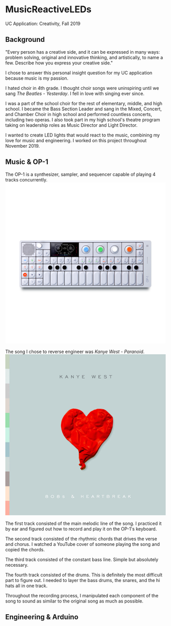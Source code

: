 # MusicReactiveLEDs
UC Application: Creativity, Fall 2019

## Background
"Every person has a creative side, and it can be expressed in many ways: problem solving, original and innovative thinking, and artistically, to name a few. Describe how you express your creative side."

I chose to answer this personal insight question for my UC application because music is my passion. 

I hated choir in 4th grade. I thought choir songs were uninspiring until we sang *The Beatles - Yesterday*. I fell in love with singing ever since. 

I was a part of the school choir for the rest of elementary, middle, and high school. I became the Bass Section Leader and sang in the Mixed, Concert, and Chamber Choir in high school and performed countless concerts, including two operas. I also took part in my high school's theatre program taking on leadership roles as Music Director and Light Director. 

I wanted to create LED lights that would react to the music, combining my love for music and engineering. I worked on this project throughout November 2019.

## Music & OP-1
The OP-1 is a synthesizer, sampler, and sequencer capable of playing 4 tracks concurrently.
![OP-1](OP-1.png)

The song I chose to reverse engineer was *Kanye West - Paranoid*.
![808s & Heartbreak](808s.png)

The first track consisted of the main melodic line of the song. I practiced it by ear and figured out how to record and play it on the OP-1's keyboard.

The second track consisted of the rhythmic chords that drives the verse and chorus. I watched a YouTube cover of someone playing the song and copied the chords. 

The third track consisted of the constant bass line. Simple but absolutely necessary.
 
The fourth track consisted of the drums. This is definitely the most difficult part to figure out. I needed to layer the bass drums, the snares, and the hi hats all in one track.

Throughout the recording process, I manipulated each component of the song to sound as similar to the original song as much as possible. 

## Engineering & Arduino
